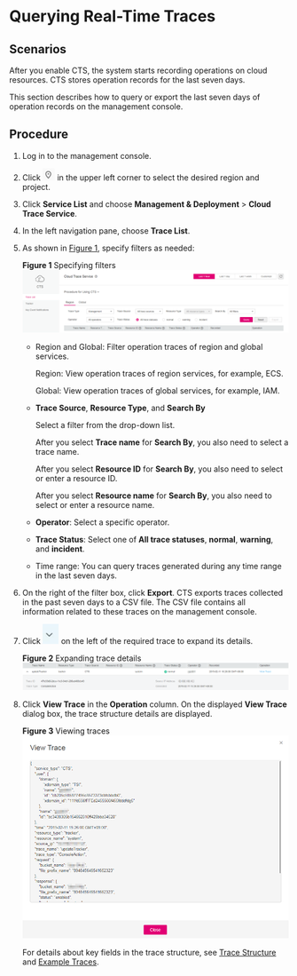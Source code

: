 # Querying Real-Time Traces<a name="en-us_topic_0030598499"></a>

## Scenarios<a name="section5470822195238"></a>

After you enable CTS, the system starts recording operations on cloud resources. CTS stores operation records for the last seven days.

This section describes how to query or export the last seven days of operation records on the management console.

## Procedure<a name="section6300091795238"></a>

1.  Log in to the management console.
2.  Click  ![](figures/icon-region-0.png)  in the upper left corner to select the desired region and project.
3.  Click  **Service List**  and choose  **Management & Deployment**  \>  **Cloud Trace Service**.
4.  In the left navigation pane, choose  **Trace List**.
5.  As shown in  [Figure 1](#fig13487330132715), specify filters as needed:

    **Figure  1**  Specifying filters<a name="fig13487330132715"></a>  
    ![](figures/specifying-filters.png "specifying-filters")

    -   Region and Global: Filter operation traces of region and global services.

        Region: View operation traces of region services, for example, ECS.

        Global: View operation traces of global services, for example, IAM.

    -   **Trace Source**,  **Resource Type**, and  **Search By**

        Select a filter from the drop-down list.

        After you select  **Trace name**  for  **Search By**, you also need to select a trace name.

        After you select  **Resource ID**  for  **Search By**, you also need to select or enter a resource ID.

        After you select  **Resource name**  for  **Search By**, you also need to select or enter a resource name.

    -   **Operator**: Select a specific operator.
    -   **Trace Status**: Select one of  **All trace statuses**,  **normal**,  **warning**, and  **incident**.
    -   Time range: You can query traces generated during any time range in the last seven days.

6.  On the right of the filter box, click  **Export**. CTS exports traces collected in the past seven days to a CSV file. The CSV file contains all information related to these traces on the management console.
7.  Click  ![](figures/icon_expanding_trace_details.png)  on the left of the required trace to expand its details.

    **Figure  2**  Expanding trace details<a name="fig60616999161744"></a>  
    ![](figures/expanding-trace-details.png "expanding-trace-details")

8.  Click  **View Trace**  in the  **Operation**  column. On the displayed  **View Trace**  dialog box, the trace structure details are displayed.

    **Figure  3**  Viewing traces<a name="fig2166141610333"></a>  
    ![](figures/viewing-traces.png "viewing-traces")

    For details about key fields in the trace structure, see  [Trace Structure](trace-structure.md)  and  [Example Traces](example-traces.md).


